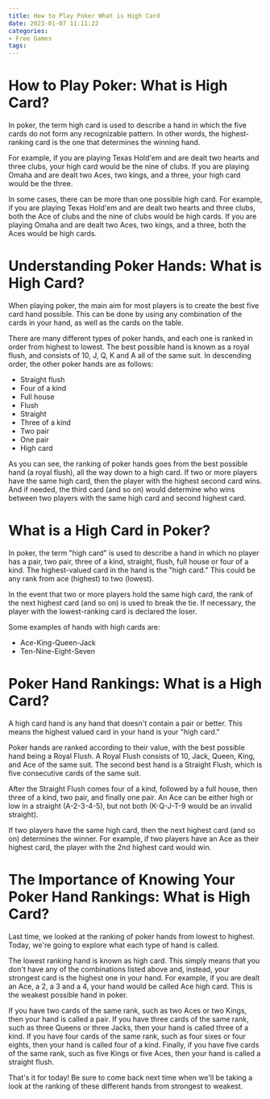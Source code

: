 ```yaml
---
title: How to Play Poker What is High Card 
date: 2023-01-07 11:11:22
categories:
- Free Games
tags:
---
```



#  How to Play Poker: What is High Card? 

In poker, the term high card is used to describe a hand in which the five cards do not form any recognizable pattern. In other words, the highest-ranking card is the one that determines the winning hand.

For example, if you are playing Texas Hold'em and are dealt two hearts and three clubs, your high card would be the nine of clubs. If you are playing Omaha and are dealt two Aces, two kings, and a three, your high card would be the three.

In some cases, there can be more than one possible high card. For example, if you are playing Texas Hold'em and are dealt two hearts and three clubs, both the Ace of clubs and the nine of clubs would be high cards. If you are playing Omaha and are dealt two Aces, two kings, and a three, both the Aces would be high cards.

#  Understanding Poker Hands: What is High Card? 

When playing poker, the main aim for most players is to create the best five card hand possible. This can be done by using any combination of the cards in your hand, as well as the cards on the table.

There are many different types of poker hands, and each one is ranked in order from highest to lowest. The best possible hand is known as a royal flush, and consists of 10, J, Q, K and A all of the same suit. In descending order, the other poker hands are as follows:

- Straight flush
- Four of a kind
- Full house
- Flush
- Straight
- Three of a kind
- Two pair
- One pair
- High card

As you can see, the ranking of poker hands goes from the best possible hand (a royal flush), all the way down to a high card. If two or more players have the same high card, then the player with the highest second card wins. And if needed, the third card (and so on) would determine who wins between two players with the same high card and second highest card.

#  What is a High Card in Poker? 
In poker, the term "high card" is used to describe a hand in which no player has a pair, two pair, three of a kind, straight, flush, full house or four of a kind. The highest-valued card in the hand is the "high card." This could be any rank from ace (highest) to two (lowest). 

In the event that two or more players hold the same high card, the rank of the next highest card (and so on) is used to break the tie. If necessary, the player with the lowest-ranking card is declared the loser. 

Some examples of hands with high cards are:


- Ace-King-Queen-Jack
- Ten-Nine-Eight-Seven

#  Poker Hand Rankings: What is a High Card? 

A high card hand is any hand that doesn't contain a pair or better. This means the highest valued card in your hand is your "high card." 

Poker hands are ranked according to their value, with the best possible hand being a Royal Flush. A Royal Flush consists of 10, Jack, Queen, King, and Ace of the same suit. The second best hand is a Straight Flush, which is five consecutive cards of the same suit. 

After the Straight Flush comes four of a kind, followed by a full house, then three of a kind, two pair, and finally one pair. An Ace can be either high or low in a straight (A-2-3-4-5), but not both (K-Q-J-T-9 would be an invalid straight). 

If two players have the same high card, then the next highest card (and so on) determines the winner. For example, if two players have an Ace as their highest card, the player with the 2nd highest card would win.

#  The Importance of Knowing Your Poker Hand Rankings: What is High Card?

Last time, we looked at the ranking of poker hands from lowest to highest. Today, we're going to explore what each type of hand is called.

The lowest ranking hand is known as high card. This simply means that you don't have any of the combinations listed above and, instead, your strongest card is the highest one in your hand. For example, if you are dealt an Ace, a 2, a 3 and a 4, your hand would be called Ace high card. This is the weakest possible hand in poker.

If you have two cards of the same rank, such as two Aces or two Kings, then your hand is called a pair. If you have three cards of the same rank, such as three Queens or three Jacks, then your hand is called three of a kind. If you have four cards of the same rank, such as four sixes or four eights, then your hand is called four of a kind. Finally, if you have five cards of the same rank, such as five Kings or five Aces, then your hand is called a straight flush.

That's it for today! Be sure to come back next time when we'll be taking a look at the ranking of these different hands from strongest to weakest.